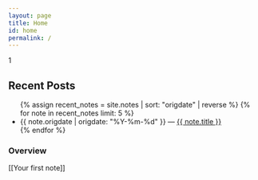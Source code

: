 ```yaml
---
layout: page
title: Home
id: home
permalink: /
---
```

1
<h2>Recent Posts</h2>
<ul>
  {% assign recent_notes = site.notes | sort: "origdate" | reverse %}
  {% for note in recent_notes limit: 5 %}
    <li>
      {{ note.origdate | origdate: "%Y-%m-%d" }} — <a class="internal-link" href="{{ site.baseurl }}{{ note.url }}">{{ note.title }}</a>
    </li>
    <!--{% include note %}-->
  {% endfor %}
</ul>

<h3>Overview</h3>
[[Your first note]]

<!--
<h3>Overview1</h3>
{% include [[Your first note]] %}
-->



<style>
  .wrapper {
    max-width: 46em;
  }
</style>
